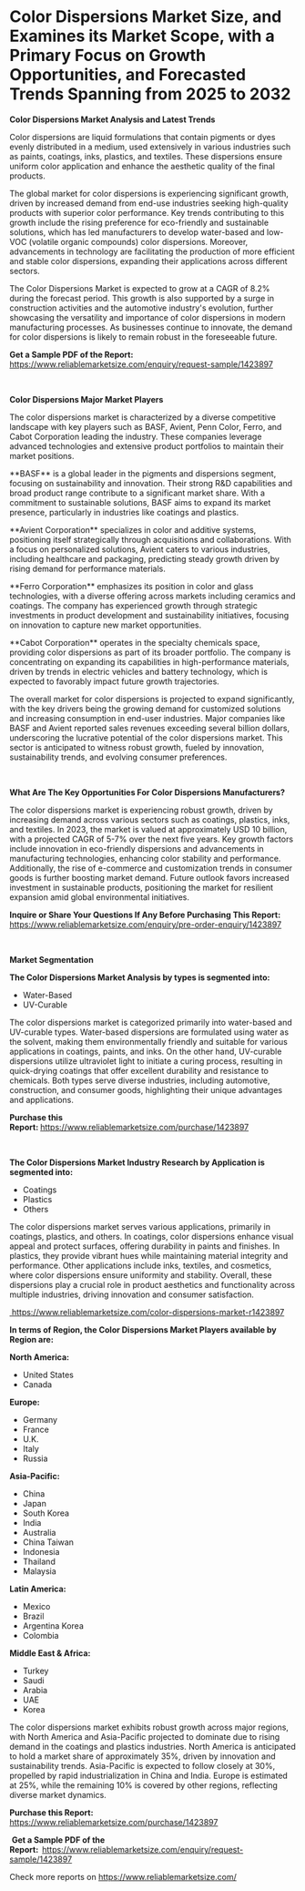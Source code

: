 <p><h1>Color Dispersions Market Size, and Examines its Market Scope, with a Primary Focus on Growth Opportunities, and Forecasted Trends Spanning from 2025 to 2032</h1></p><p><strong>Color Dispersions Market Analysis and Latest Trends</strong></p>
<p><p>Color dispersions are liquid formulations that contain pigments or dyes evenly distributed in a medium, used extensively in various industries such as paints, coatings, inks, plastics, and textiles. These dispersions ensure uniform color application and enhance the aesthetic quality of the final products. </p><p>The global market for color dispersions is experiencing significant growth, driven by increased demand from end-use industries seeking high-quality products with superior color performance. Key trends contributing to this growth include the rising preference for eco-friendly and sustainable solutions, which has led manufacturers to develop water-based and low-VOC (volatile organic compounds) color dispersions. Moreover, advancements in technology are facilitating the production of more efficient and stable color dispersions, expanding their applications across different sectors.</p><p>The Color Dispersions Market is expected to grow at a CAGR of 8.2% during the forecast period. This growth is also supported by a surge in construction activities and the automotive industry's evolution, further showcasing the versatility and importance of color dispersions in modern manufacturing processes. As businesses continue to innovate, the demand for color dispersions is likely to remain robust in the foreseeable future.</p></p>
<p><strong>Get a Sample PDF of the Report:&nbsp;</strong> <a href="https://www.reliablemarketsize.com/enquiry/request-sample/1423897?utm_campaign=2444&utm_medium=2&utm_source=Github&utm_content=ia&utm_term=02042025&utm_id=color-dispersions">https://www.reliablemarketsize.com/enquiry/request-sample/1423897</a></p>
<p>&nbsp;</p>
<p><strong>Color Dispersions Major Market Players</strong></p>
<p><p>The color dispersions market is characterized by a diverse competitive landscape with key players such as BASF, Avient, Penn Color, Ferro, and Cabot Corporation leading the industry. These companies leverage advanced technologies and extensive product portfolios to maintain their market positions.</p><p>**BASF** is a global leader in the pigments and dispersions segment, focusing on sustainability and innovation. Their strong R&D capabilities and broad product range contribute to a significant market share. With a commitment to sustainable solutions, BASF aims to expand its market presence, particularly in industries like coatings and plastics.</p><p>**Avient Corporation** specializes in color and additive systems, positioning itself strategically through acquisitions and collaborations. With a focus on personalized solutions, Avient caters to various industries, including healthcare and packaging, predicting steady growth driven by rising demand for performance materials.</p><p>**Ferro Corporation** emphasizes its position in color and glass technologies, with a diverse offering across markets including ceramics and coatings. The company has experienced growth through strategic investments in product development and sustainability initiatives, focusing on innovation to capture new market opportunities.</p><p>**Cabot Corporation** operates in the specialty chemicals space, providing color dispersions as part of its broader portfolio. The company is concentrating on expanding its capabilities in high-performance materials, driven by trends in electric vehicles and battery technology, which is expected to favorably impact future growth trajectories.</p><p>The overall market for color dispersions is projected to expand significantly, with the key drivers being the growing demand for customized solutions and increasing consumption in end-user industries. Major companies like BASF and Avient reported sales revenues exceeding several billion dollars, underscoring the lucrative potential of the color dispersions market. This sector is anticipated to witness robust growth, fueled by innovation, sustainability trends, and evolving consumer preferences.</p></p>
<p>&nbsp;</p>
<p><strong>What Are The Key Opportunities For Color Dispersions Manufacturers?</strong></p>
<p><p>The color dispersions market is experiencing robust growth, driven by increasing demand across various sectors such as coatings, plastics, inks, and textiles. In 2023, the market is valued at approximately USD 10 billion, with a projected CAGR of 5-7% over the next five years. Key growth factors include innovation in eco-friendly dispersions and advancements in manufacturing technologies, enhancing color stability and performance. Additionally, the rise of e-commerce and customization trends in consumer goods is further boosting market demand. Future outlook favors increased investment in sustainable products, positioning the market for resilient expansion amid global environmental initiatives.</p></p>
<p><strong>Inquire or Share Your Questions If Any Before Purchasing This Report:</strong> <a href="https://www.reliablemarketsize.com/enquiry/pre-order-enquiry/1423897?utm_campaign=2444&utm_medium=2&utm_source=Github&utm_content=ia&utm_term=02042025&utm_id=color-dispersions">https://www.reliablemarketsize.com/enquiry/pre-order-enquiry/1423897</a></p>
<p>&nbsp;</p>
<p><strong>Market Segmentation</strong></p>
<p><strong>The Color Dispersions Market Analysis by types is segmented into:</strong></p>
<p><ul><li>Water-Based</li><li>UV-Curable</li></ul></p>
<p><p>The color dispersions market is categorized primarily into water-based and UV-curable types. Water-based dispersions are formulated using water as the solvent, making them environmentally friendly and suitable for various applications in coatings, paints, and inks. On the other hand, UV-curable dispersions utilize ultraviolet light to initiate a curing process, resulting in quick-drying coatings that offer excellent durability and resistance to chemicals. Both types serve diverse industries, including automotive, construction, and consumer goods, highlighting their unique advantages and applications.</p></p>
<p><strong>Purchase this Report:&nbsp;</strong><a href="https://www.reliablemarketsize.com/purchase/1423897?utm_campaign=2444&utm_medium=2&utm_source=Github&utm_content=ia&utm_term=02042025&utm_id=color-dispersions">https://www.reliablemarketsize.com/purchase/1423897</a></p>
<p>&nbsp;</p>
<p><strong>The Color Dispersions Market Industry Research by Application is segmented into:</strong></p>
<p><ul><li>Coatings</li><li>Plastics</li><li>Others</li></ul></p>
<p><p>The color dispersions market serves various applications, primarily in coatings, plastics, and others. In coatings, color dispersions enhance visual appeal and protect surfaces, offering durability in paints and finishes. In plastics, they provide vibrant hues while maintaining material integrity and performance. Other applications include inks, textiles, and cosmetics, where color dispersions ensure uniformity and stability. Overall, these dispersions play a crucial role in product aesthetics and functionality across multiple industries, driving innovation and consumer satisfaction.</p></p>
<p><a href="https://www.reliablemarketsize.com/color-dispersions-market-r1423897?utm_campaign=2444&utm_medium=2&utm_source=Github&utm_content=ia&utm_term=02042025&utm_id=color-dispersions">&nbsp;https://www.reliablemarketsize.com/color-dispersions-market-r1423897</a></p>
<p><strong>In terms of Region, the Color Dispersions Market Players available by Region are:</strong></p>
<p>
    <p> <strong> North America: </strong>
        <ul>
            <li>United States</li>
            <li>Canada</li>
        </ul>
        </p> 
    <p> <strong> Europe: </strong>
        <ul>
            <li>Germany</li>
            <li>France</li>
            <li>U.K.</li>
            <li>Italy</li>
            <li>Russia</li>
        </ul>
        </p> 
    <p> <strong> Asia-Pacific: </strong>
        <ul>
            <li>China</li>
            <li>Japan</li>
            <li>South Korea</li>
            <li>India</li>
            <li>Australia</li>
            <li>China Taiwan</li>
            <li>Indonesia</li>
            <li>Thailand</li>
            <li>Malaysia</li>
        </ul>
        </p> 
    <p> <strong> Latin America: </strong>
        <ul>
            <li>Mexico</li>
            <li>Brazil</li>
            <li>Argentina Korea</li>
            <li>Colombia</li>
        </ul>
        </p> 
    <p> <strong> Middle East & Africa: </strong>
        <ul>
            <li>Turkey</li>
            <li>Saudi</li>
            <li>Arabia</li>
            <li>UAE</li>
            <li>Korea</li>
        </ul>
    </p>
    </p>
<p><p>The color dispersions market exhibits robust growth across major regions, with North America and Asia-Pacific projected to dominate due to rising demand in the coatings and plastics industries. North America is anticipated to hold a market share of approximately 35%, driven by innovation and sustainability trends. Asia-Pacific is expected to follow closely at 30%, propelled by rapid industrialization in China and India. Europe is estimated at 25%, while the remaining 10% is covered by other regions, reflecting diverse market dynamics.</p></p>
<p><strong>Purchase this Report: </strong><a href="https://www.reliablemarketsize.com/purchase/1423897?utm_campaign=2444&utm_medium=2&utm_source=Github&utm_content=ia&utm_term=02042025&utm_id=color-dispersions">https://www.reliablemarketsize.com/purchase/1423897</a></p>
<p>&nbsp;<strong>Get a Sample PDF of the Report:&nbsp;&nbsp;</strong><a href="https://www.reliablemarketsize.com/enquiry/request-sample/1423897?utm_campaign=2444&utm_medium=2&utm_source=Github&utm_content=ia&utm_term=02042025&utm_id=color-dispersions">https://www.reliablemarketsize.com/enquiry/request-sample/1423897</a></p>
<p><strong></strong></p>
<p>Check more reports on <a href="https://www.reliablemarketsize.com/?utm_campaign=2444&utm_medium=2&utm_source=Github&utm_content=ia&utm_term=02042025&utm_id=color-dispersions">https://www.reliablemarketsize.com/</a></p>